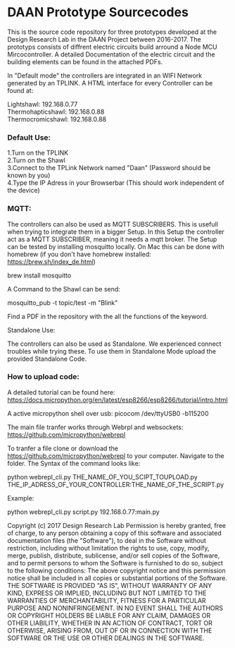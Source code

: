 # DAAN Prototype Sourcecodes

This is the source code repository for three prototypes developed at the Design Research Lab in the DAAN Project between 2016-2017. The prototyps consists of diffrent electric circuits build arround a Node MCU Mircocontroller. A detailed Documentation of the electric circuit and the building elements can be found in the attached PDFs. 

In "Default mode" the controllers are integrated in an WIFI Network generated by an TPLINK. A HTML interface for every Controller can be found at:</br>

Lightshawl:             192.168.0.77 </br>Thermohapticshawl:      192.168.0.88 </br>Thermocromicshawl:      192.168.0.88 </br>

<h3>Default Use:</h3>

1.Turn on the TPLINK </br>
2.Turn on the Shawl </br>
3.Connect to the TPLink Network named "Daan" (Password should be known by you)</br>
4.Type the IP Adress in your Browserbar (This should work independent of the device) </br>


<h3>MQTT:</h3>

The controllers can also be used as MQTT SUBSCRIBERS. This is usefull when trying to integrate them in a bigger Setup. In this Setup the controller act as a MQTT SUBSCRIBER, meaning it needs a mqtt broker. The Setup can be tested by installing mosquitto locally. On Mac this can be done with homebrew (if you don't have homebrew installed: https://brew.sh/index_de.html) 

brew install mosquitto

A Command to the Shawl can be send:

mosquitto_pub -t topic/test -m "Blink"

Find a PDF in the repository with the all the functions of the keyword.


Standalone Use:

The controllers can also be used as Standalone. We experienced connect troubles while trying these.
To use them in Standalone Mode upload the provided Standalone Code.


<h3>How to upload code:</h3>

A detailed tutorial can be found here:
https://docs.micropython.org/en/latest/esp8266/esp8266/tutorial/intro.html

A active micropython shell over usb:
picocom /dev/ttyUSB0 -b115200
 
The main file tranfer works through Webrpl and websockets:
https://github.com/micropython/webrepl

To tranfer a file clone or download the https://github.com/micropython/webrepl to your computer. Navigate to the folder. The Syntax of the command looks like:  

python webrepl_cli.py THE_NAME_OF_YOU_SCIPT_TOUPLOAD.py THE_IP_ADRESS_OF_YOUR_CONTROLLER:THE_NAME_OF_THE_SCRIPT.py

Example:

python webrepl_cli.py script.py 192.168.0.77:main.py


Copyright (c) 2017 Design Research Lab 
Permission is hereby granted, free of charge, to any person obtaining a copy of this software and associated documentation files (the "Software"), to deal in the Software without restriction, including without limitation the rights to use, copy, modify, merge, publish, distribute, sublicense, and/or sell copies of the Software, and to permit persons to whom the Software is furnished to do so, subject to the following conditions:
The above copyright notice and this permission notice shall be included in all copies or substantial portions of the Software.
THE SOFTWARE IS PROVIDED "AS IS", WITHOUT WARRANTY OF ANY KIND, EXPRESS OR IMPLIED, INCLUDING BUT NOT LIMITED TO THE WARRANTIES OF MERCHANTABILITY, FITNESS FOR A PARTICULAR PURPOSE AND NONINFRINGEMENT. IN NO EVENT SHALL THE AUTHORS OR COPYRIGHT HOLDERS BE LIABLE FOR ANY CLAIM, DAMAGES OR OTHER LIABILITY, WHETHER IN AN ACTION OF CONTRACT, TORT OR OTHERWISE, ARISING FROM, OUT OF OR IN CONNECTION WITH THE SOFTWARE OR THE USE OR OTHER DEALINGS IN THE SOFTWARE.


